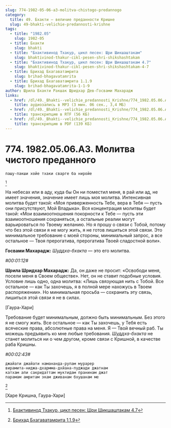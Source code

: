 ```yaml
---
slug: 774-1982-05-06-a3-molitva-chistogo-predannogo
category:
  title: 49. Бхакти — величие преданности Кришне
  slug: 49-bhakti-velichie-predannosti-krishne
tags:
  - title: "1982.05"
    slug: 1982-05
  - title: Бхакти
    slug: bhakti
  - title: "Бхактивинод Тхакур, цикл песен: Шри Шикшаштакам"
    slug: bhaktivinod-thakur-cikl-pesen-shri-shikshashtakam
  - title: "Бхактивинод Тхакур, цикл песен: Шри Шикшаштакам 4.7"
    slug: bhaktivinod-thakur-cikl-pesen-shri-shikshashtakam-4-7
  - title: Брихад Бхагаватамрита
    slug: brihad-bhagavatamrita
  - title: Брихад Бхагаватамрита 1.1.9
    slug: brihad-bhagavatamrita-1-1-9
author: Шрила Бхакти Ракшак Шридхар Дев-Госвами Махарадж
links:
  - href: /dl/49._Bhakti--velichie_predannosti_Krishne/774_1982.05.06.A3_SridharMj_Molitva_chistogo_predannogo.mp3
    title: аудиозапись в MP3 (3 мин. 06 сек., 3,4 МБ)
  - href: /dl/49._Bhakti--velichie_predannosti_Krishne/774_1982.05.06.A3_SridharMj_Molitva_chistogo_predannogo.rtf
    title: транскрипцию в RTF (56 КБ)
  - href: /dl/49._Bhakti--velichie_predannosti_Krishne/774_1982.05.06.A3_SridharMj_Molitva_chistogo_predannogo.pdf
    title: транскрипцию в PDF (139 КБ)
---
```


# 774. 1982.05.06.A3. Молитва чистого преданного

    пашу-пакши хойе тхаки сварге ба ниройе
[^_ftn1]

На небесах или в аду, куда бы Он ни поместил меня, в рай или ад, не имеет значения, значение имеет лишь моя молитва. Интенсивная молитва будет такой: «Моя приверженность Тебе, вера в Тебя — пусть они присутствуют, Мой Владыка». Вся концентрация молитвы будет такой: «Мои взаимоотношения покорности к Тебе — пусть эти взаимоотношения сохраняться, а остальные реалии могут варьироваться по Твоему желанию. Но я прошу о связи с Тобой, потому что без этой связи я не могу жить, я не готов лишиться этой связи. Это минимальное требование с моей стороны, минимальный запрос, а все остальное — Твоя прерогатива, прерогатива Твоей сладостной воли».

**Госвами Махарадж:** *Шуддха-бхакта* — это его молитва.

*#00:01:12#*

**Шрила Шридхар Махарадж:** Да, он даже не просит: «Освободи меня, посели меня в Своем обществе». Нет, он не ставит подобные условия. Условие лишь одно, одна молитва: «Лишь связующая нить с Тобой. Все остальное — как Ты захочешь, я в полной мере нахожусь в Твоем распоряжении». Но минимальная просьба — сохранить эту связь, лишиться этой связи я не в силах.

[Гаура-Хари]

Требование будет минимальным, должно быть минимальным. Без этого я не смогу жить. Все остальное — как Ты захочешь, у Тебя есть всяческие права, абсолютные права на меня. Я — Твой вечный раб. Ты можешь предъявить ко мне любые требования. *Шуддха-бхакта* не станет молиться ни о чем другом, кроме связи с Кришной, в качестве раба Кришны.

*#00:02:43#*

    джайати джайати намананда-рупам мурарер
    вирамита-ниджа-дхармма-дхйана-пуджади джатнам
    катхам апи сакридаттам муктидам пранинам джат
    парамам амритам экам дживанам бхушанам ме
[^_ftn2]

[Харе Кришна, Гаура-Хари]



[^_ftn1]: [Бхактивинод Тхакур, цикл песен: Шри Шикшаштакам 4.7](../notes/bhaktivinod-thakur-cikl-pesen-shri-shikshashtakam/bhaktivinod-thakur-cikl-pesen-shri-shikshashtakam-4-7.md)

[^_ftn2]: [Брихад Бхагаватамрита 1.1.9](../notes/brihad-bhagavatamrita/brihad-bhagavatamrita-1-1-9.md)

